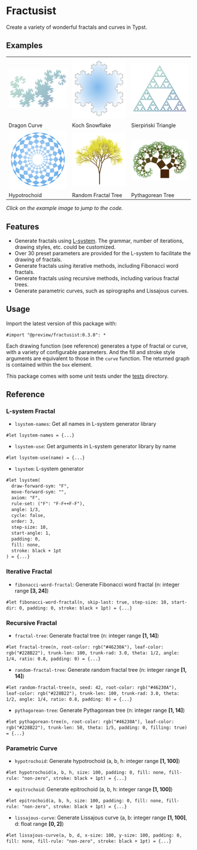 # Fractusist

Create a variety of wonderful fractals and curves in Typst.


## Examples

<table>
<tr>
  <td>
    <a href="examples/dragon-curve-ex.typ">
      <img src="examples/dragon-curve-ex.png" width="250px">
    </a>
  </td>
  <td>
    <a href="examples/koch-snowflake-ex.typ">
      <img src="examples/koch-snowflake-ex.png" width="250px">
    </a>
  </td>
  <td>
    <a href="examples/sierpinski-triangle-ex.typ">
      <img src="examples/sierpinski-triangle-ex.png" width="250px">
    </a>
  </td>
</tr>
<tr>
  <td>Dragon Curve</td>
  <td>Koch Snowflake</td>
  <td>Sierpiński Triangle</td>
</tr>
<tr>
  <td>
    <a href="examples/hypotrochoid-ex.typ">
      <img src="examples/hypotrochoid-ex.png" width="250px">
    </a>
  </td>
  <td>
    <a href="examples/random-fractal-tree-ex.typ">
      <img src="examples/random-fractal-tree-ex.png" width="250px">
    </a>
  </td>
  <td>
    <a href="examples/pythagorean-tree-ex.typ">
      <img src="examples/pythagorean-tree-ex.png" width="250px">
    </a>
  </td>
</tr>
<tr>
  <td>Hypotrochoid</td>
  <td>Random Fractal Tree</td>
  <td>Pythagorean Tree</td>
</tr>
</table>

*Click on the example image to jump to the code.*


## Features

- Generate fractals using [L-system](https://en.wikipedia.org/wiki/L-system). The grammar, number of iterations, drawing styles, etc. could be customized.
- Over 30 preset parameters are provided for the L-system to facilitate the drawing of fractals.
- Generate fractals using iterative methods, including Fibonacci word fractals.
- Generate fractals using recursive methods, including various fractal trees.
- Generate parametric curves, such as spirographs and Lissajous curves.


## Usage

Import the latest version of this package with:

```typ
#import "@preview/fractusist:0.3.0": *
```

Each drawing function (see reference) generates a type of fractal or curve, with a variety of configurable parameters. And the fill and stroke style arguments are equivalent to those in the `curve` function. The returned graph is contained within the `box` element.

This package comes with some unit tests under the [tests](https://github.com/liuguangxi/fractusist/tree/main/tests) directory.


## Reference

### L-system Fractal

- `lsystem-names`: Get all names in L-system generator library
```typ
#let lsystem-names = {...}
```

- `lsystem-use`: Get arguments in L-system generator library by name
```typ
#let lsystem-use(name) = {...}
```

- `lsystem`: L-system generator

```typ
#let lsystem(
  draw-forward-sym: "F",
  move-forward-sym: "",
  axiom: "F",
  rule-set: ("F": "F-F++F-F"),
  angle: 1/3,
  cycle: false,
  order: 3,
  step-size: 10,
  start-angle: 1,
  padding: 0,
  fill: none,
  stroke: black + 1pt
) = {...}
```


### Iterative Fractal

- `fibonacci-word-fractal`: Generate Fibonacci word fractal (n: integer range **[3, 24]**)
```typ
#let fibonacci-word-fractal(n, skip-last: true, step-size: 10, start-dir: 0, padding: 0, stroke: black + 1pt) = {...}
```


### Recursive Fractal

- `fractal-tree`: Generate fractal tree (n: integer range **[1, 14]**)
```typ
#let fractal-tree(n, root-color: rgb("#46230A"), leaf-color: rgb("#228B22"), trunk-len: 100, trunk-rad: 3.0, theta: 1/2, angle: 1/4, ratio: 0.8, padding: 0) = {...}
```

- `random-fractal-tree`: Generate random fractal tree (n: integer range **[1, 14]**)
```typ
#let random-fractal-tree(n, seed: 42, root-color: rgb("#46230A"), leaf-color: rgb("#228B22"), trunk-len: 100, trunk-rad: 3.0, theta: 1/2, angle: 1/4, ratio: 0.8, padding: 0) = {...}
```

- `pythagorean-tree`: Generate Pythagorean tree (n: integer range **[1, 14]**)
```typ
#let pythagorean-tree(n, root-color: rgb("#46230A"), leaf-color: rgb("#228B22"), trunk-len: 50, theta: 1/5, padding: 0, filling: true) = {...}
```


### Parametric Curve

- `hypotrochoid`: Generate hypotrochoid (a, b, h: integer range **[1, 100]**)
```typ
#let hypotrochoid(a, b, h, size: 100, padding: 0, fill: none, fill-rule: "non-zero", stroke: black + 1pt) = {...}
```

- `epitrochoid`: Generate epitrochoid (a, b, h: integer range **[1, 100]**)
```typ
#let epitrochoid(a, b, h, size: 100, padding: 0, fill: none, fill-rule: "non-zero", stroke: black + 1pt) = {...}
```

- `lissajous-curve`: Generate Lissajous curve (a, b: integer range **[1, 100]**, d: float range **[0, 2]**)
```typ
#let lissajous-curve(a, b, d, x-size: 100, y-size: 100, padding: 0, fill: none, fill-rule: "non-zero", stroke: black + 1pt) = {...}
```
